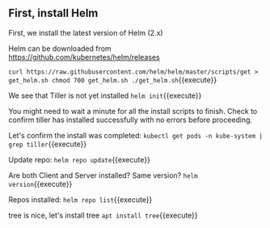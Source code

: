 
## First, install Helm

First, we install the latest version of Helm (2.x)

Helm can be downloaded from https://github.com/kubernetes/helm/releases

`curl https://raw.githubusercontent.com/helm/helm/master/scripts/get > get_helm.sh
chmod 700 get_helm.sh
./get_helm.sh`{{execute}}

We see that Tiller is not yet installed
`helm init`{{execute}}

You might need to wait a minute for all the install scripts to finish. 
Check to confirm tiller has installed successfully with no errors before proceeding.

Let's confirm the install was completed:
`kubectl get pods -n kube-system | grep tiller`{{execute}}

Update repo:
`helm repo update`{{execute}}

Are both Client and Server installed? Same version?
`helm version`{{execute}}

Repos installed:
`helm repo list`{{execute}}

tree is nice, let's install tree
`apt install tree`{{execute}}
